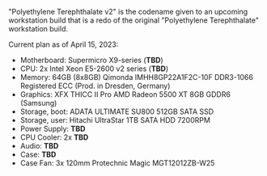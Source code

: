 "Polyethylene Terephthalate v2" is the codename given to an upcoming workstation build that is a redo of the original "Polyethylene Terephthalate" workstation build. 

Current plan as of April 15, 2023:  

- Motherboard: Supermicro X9-series (**TBD**)
- CPU: 2x Intel Xeon E5-2600 v2 series (**TBD**)
- Memory: 64GB (8x8GB) Qimonda IMHH8GP22A1F2C-10F DDR3-1066 Registered ECC (Prod. in Dresden, Germany)  
- Graphics: XFX THICC II Pro AMD Radeon 5500 XT 8GB GDDR6 (Samsung)  
- Storage, boot: ADATA ULTIMATE SU800 512GB SATA SSD  
- Storage, user: Hitachi UltraStar 1TB SATA HDD 7200RPM  
- Power Supply: **TBD**
- CPU Cooler: 2x **TBD**
- Audio: **TBD**  
- Case: **TBD**
- Case Fan: 3x 120mm Protechnic Magic MGT12012ZB-W25  

